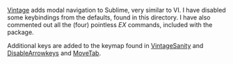 [Vintage] adds modal navigation to Sublime, very similar to VI. I have disabled some keybindings from the defaults, found in this directory. I have also commented out all the (four) pointless *EX* commands, included with the package.  

Additional keys are added to the keymap found in [VintageSanity] and [DisableArrowkeys] and [MoveTab].

[Vintage]: http://www.sublimetext.com/docs/3/vintage.html
[VintageSanity]: #
[DisableArrowkeys]: #
[MoveTab]: #
